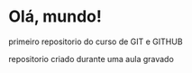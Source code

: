 # Olá, mundo! 
primeiro repositorio do curso de GIT e GITHUB

repositorio criado durante uma aula gravado 